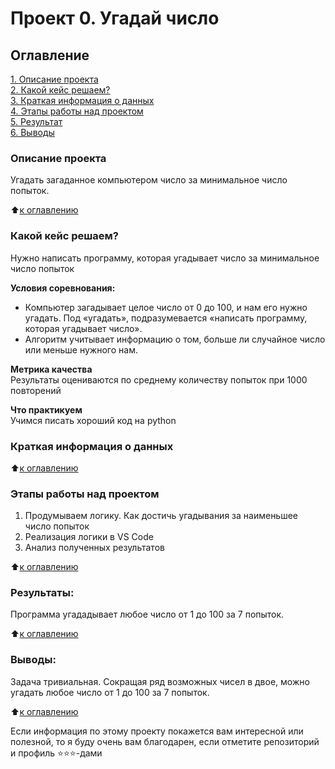# Проект 0. Угадай число

## Оглавление  
[1. Описание проекта](.README.md#Описание-проекта)  
[2. Какой кейс решаем?](.README.md#Какой-кейс-решаем)  
[3. Краткая информация о данных](.README.md#Краткая-информация-о-данных)  
[4. Этапы работы над проектом](.README.md#Этапы-работы-над-проектом)  
[5. Результат](.README.md#Результат)    
[6. Выводы](.README.md#Выводы) 

### Описание проекта    
Угадать загаданное компьютером число за минимальное число попыток.

:arrow_up:[к оглавлению](_)


### Какой кейс решаем?    
Нужно написать программу, которая угадывает число за минимальное число попыток

**Условия соревнования:**  
- Компьютер загадывает целое число от 0 до 100, и нам его нужно угадать. Под «угадать», подразумевается «написать программу, которая угадывает число».
- Алгоритм учитывает информацию о том, больше ли случайное число или меньше нужного нам.

**Метрика качества**     
Результаты оцениваются по среднему количеству попыток при 1000 повторений

**Что практикуем**     
Учимся писать хороший код на python


### Краткая информация о данных

  
:arrow_up:[к оглавлению](.README.md#Оглавление)


### Этапы работы над проектом  
1) Продумываем логику. Как достичь угадывания за наименьшее число попыток
2) Реализация логики в VS Code
3) Анализ полученных результатов 

:arrow_up:[к оглавлению](.README.md#Оглавление)


### Результаты:  
Программа угададывает любое число от 1 до 100 за 7 попыток.

:arrow_up:[к оглавлению](.README.md#Оглавление)


### Выводы:  
Задача тривиальная. Сокращая ряд возможных чисел в двое, можно угадать любое число от 1 до 100 за 7 попыток.

:arrow_up:[к оглавлению](.README.md#Оглавление)


Если информация по этому проекту покажется вам интересной или полезной, то я буду очень вам благодарен, если отметите репозиторий и профиль ⭐️⭐️⭐️-дами